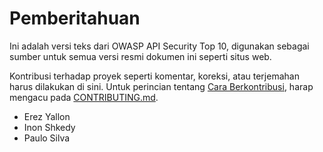 # Pemberitahuan

Ini adalah versi teks dari OWASP API Security Top 10, digunakan sebagai sumber untuk semua versi resmi dokumen ini seperti situs web.

Kontribusi terhadap proyek seperti komentar, koreksi, atau terjemahan harus dilakukan di sini. Untuk perincian tentang [Cara Berkontribusi][1], harap mengacu pada [CONTRIBUTING.md][1].

* Erez Yallon
* Inon Shkedy
* Paulo Silva

[1]: ../../../CONTRIBUTING.md